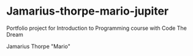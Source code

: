 # Jamarius-thorpe-mario-jupiter
Portfolio project for Introduction to Programming course with Code The Dream

Jamarius Thorpe "Mario"
